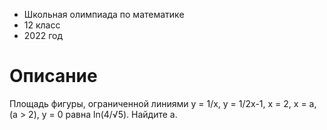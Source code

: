 * Школьная олимпиада по математике
* 12 класс
* 2022 год

# Описание
Площадь фигуры, ограниченной линиями y = 1/x, y = 1/2x-1, x = 2, x = a, (a > 2), y = 0 равна ln(4/√5). Найдите а.